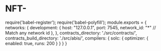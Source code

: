 # NFT-
require('babel-register'); require('babel-polyfill');  module.exports = {   networks: {     development: {       host: "127.0.0.1",       port: 7545,       network_id: "*" // Match any network id     },   },   contracts_directory: './src/contracts/',   contracts_build_directory: './src/abis/',   compilers: {     solc: {       optimizer: {         enabled: true,         runs: 200       }     }   } }
